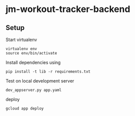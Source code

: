 # jm-workout-tracker-backend

## Setup

Start virtualenv

```
virtualenv env 
source env/bin/activate
```


Install dependencies using

```
pip install -t lib -r requirements.txt
```


Test on local development server

```
dev_appserver.py app.yaml
```


deploy

```
gcloud app deploy
```
